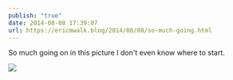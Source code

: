 ```yaml
---
publish: "true"
date: 2014-08-08 17:39:07
url: https://ericmwalk.blog/2014/08/08/so-much-going.html
---
```


So much going on in this picture I don't even know where to start.

![](https://ericmwalk.blog/uploads/2022/9a6681d309.jpg)
